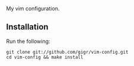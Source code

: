 My vim configuration.

## Installation

Run the following:

    git clone git://github.com/gigr/vim-config.git
    cd vim-config && make install
